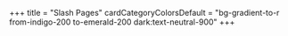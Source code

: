 +++
title = "Slash Pages"
cardCategoryColorsDefault = "bg-gradient-to-r from-indigo-200 to-emerald-200 dark:text-neutral-900"
+++